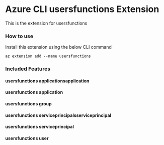 # Azure CLI usersfunctions Extension #
This is the extension for usersfunctions

### How to use ###
Install this extension using the below CLI command
```
az extension add --name usersfunctions
```

### Included Features ###
#### usersfunctions applicationsapplication ####
#### usersfunctions application ####
#### usersfunctions group ####
#### usersfunctions serviceprincipalsserviceprincipal ####
#### usersfunctions serviceprincipal ####
#### usersfunctions user ####